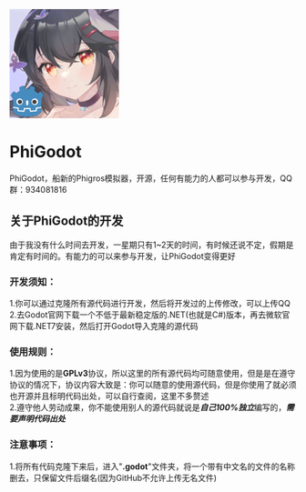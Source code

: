 ![image](https://github.com/AEBC08/PhiGodot/blob/main/PhiGodot.png)
# PhiGodot
PhiGodot，船新的Phigros模拟器，开源，任何有能力的人都可以参与开发，QQ群：934081816
## 关于PhiGodot的开发
由于我没有什么时间去开发，一星期只有1~2天的时间，有时候还说不定，假期是肯定有时间的。有能力的可以来参与开发，让PhiGodot变得更好
### 开发须知：
1.你可以通过克隆所有源代码进行开发，然后将开发过的上传修改，可以上传QQ  
2.去Godot官网下载一个不低于最新稳定版的.NET(也就是C#)版本，再去微软官网下载.NET7安装，然后打开Godot导入克隆的源代码
### 使用规则：
1.因为使用的是**GPLv3**协议，所以这里的所有源代码均可随意使用，但是是在遵守协议的情况下，协议内容大致是：你可以随意的使用源代码，但是你使用了就必须也开源并且标明代码出处，可以自行查阅，这里不多赘述  
2.遵守他人劳动成果，你不能使用别人的源代码就说是***自己100%独立***编写的，***需要声明代码出处***
### 注意事项：
1.将所有代码克隆下来后，进入"**.godot**"文件夹，将一个带有中文名的文件的名称删去，只保留文件后缀名(因为GitHub不允许上传无名文件)
